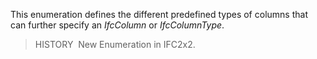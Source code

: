 This enumeration defines the different predefined types of columns that can further specify an _IfcColumn_ or _IfcColumnType_.

> HISTORY&nbsp; New Enumeration in IFC2x2.